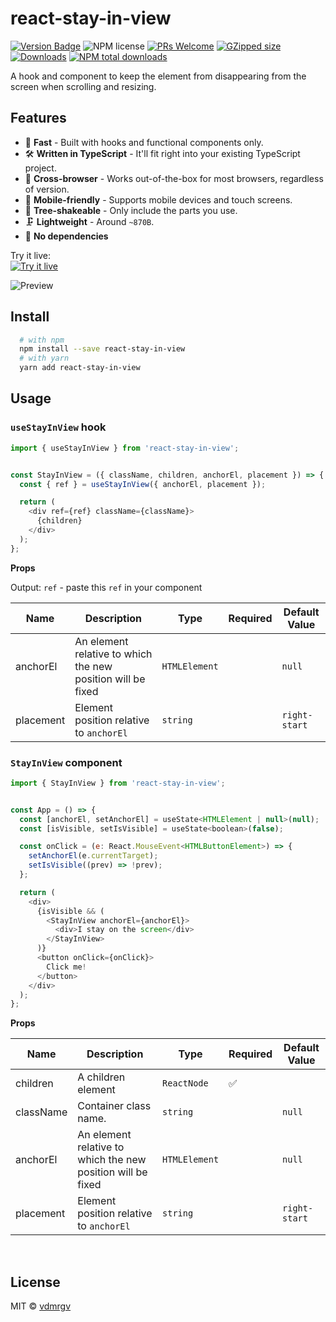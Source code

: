 # react-stay-in-view

[![Version Badge][npm-version-svg]][package-url]
![NPM license](https://img.shields.io/npm/l/react-stay-in-view.svg?style=flat)
[![PRs Welcome](https://badgen.net/badge/PRs/welcome/orange)](http://makeapullrequest.com)
[![GZipped size][npm-minzip-svg]][bundlephobia-url]
[![Downloads][downloads-image]][downloads-url]
[![NPM total downloads](https://img.shields.io/npm/dt/react-stay-in-view.svg?style=flat)](https://npmcharts.com/compare/react-stay-in-view?minimal=true)

A hook and component to keep the element from disappearing from the screen when scrolling and resizing.

## Features

- 🚀 **Fast** - Built with hooks and functional components only.
- 🛠 **Written in TypeScript** - It'll fit right into your existing TypeScript
  project.
- 👫 **Cross-browser** - Works out-of-the-box for most browsers, regardless of version.
- 📲 **Mobile-friendly** - Supports mobile devices and touch screens.
- 🌳 **Tree-shakeable** - Only include the parts you use.
- 🗜 **Lightweight** - Around `~870B`.
- 💨 **No dependencies**


Try it live:
<br />
[![Try it live](https://codesandbox.io/static/img/play-codesandbox.svg)](https://codesandbox.io/s/react-stay-in-view-o7nm80)

![Preview](https://media.giphy.com/media/DjgYZk5NFdIAAK6xNv/giphy.gif)


## Install

```bash
  # with npm
  npm install --save react-stay-in-view
  # with yarn
  yarn add react-stay-in-view
```

## Usage

### `useStayInView` hook

```js
import { useStayInView } from 'react-stay-in-view';


const StayInView = ({ className, children, anchorEl, placement }) => {
  const { ref } = useStayInView({ anchorEl, placement });

  return (
    <div ref={ref} className={className}>
      {children}
    </div>
  );
};
```

**Props**

Output: `ref` - paste this `ref` in your component

| Name            | Description                                                                                                                                                                                      | Type             | Required | Default Value |
| --------------- | -------------------------------------------------------------- | ---------------- | - | ------------- |
| anchorEl        | An element relative to which the new position will be fixed    | `HTMLElement`    |   | `null`        |
| placement       | Element position relative to `anchorEl`                        | `string`         |   | `right-start` |


### `StayInView` component

```js
import { StayInView } from 'react-stay-in-view';


const App = () => {
  const [anchorEl, setAnchorEl] = useState<HTMLElement | null>(null);
  const [isVisible, setIsVisible] = useState<boolean>(false);

  const onClick = (e: React.MouseEvent<HTMLButtonElement>) => {
    setAnchorEl(e.currentTarget);
    setIsVisible((prev) => !prev);
  };

  return (
    <div>
      {isVisible && (
        <StayInView anchorEl={anchorEl}>
          <div>I stay on the screen</div>
        </StayInView>
      )}
      <button onClick={onClick}>
        Click me!
      </button>
    </div>
  );
};
```

**Props**

| Name            | Description                                                                                                                                                                                      | Type             | Required | Default Value |
| --------------- | -------------------------------------------------------------- | ---------------- | ----| ------------- |
| children        | A children element                                             | `ReactNode`      | ✅ |               |
| className       | Container class name.                                          | `string`         |    | `null`        |
| anchorEl        | An element relative to which the new position will be fixed    | `HTMLElement`    |    | `null`        |
| placement       | Element position relative to `anchorEl`                        | `string`         |    | `right-start` |

<br />

## License

MIT © [vdmrgv](https://github.com/vdmrgv)

[package-url]: https://npmjs.org/package/react-stay-in-view
[npm-version-svg]: https://img.shields.io/npm/v/react-stay-in-view.svg
[npm-minzip-svg]: https://img.shields.io/bundlephobia/minzip/react-stay-in-view.svg
[bundlephobia-url]: https://bundlephobia.com/result?p=react-stay-in-view
[license-image]: http://img.shields.io/npm/l/react-stay-in-view.svg
[license-url]: LICENSE
[downloads-image]: http://img.shields.io/npm/dm/react-stay-in-view.svg
[downloads-url]: http://npm-stat.com/charts.html?package=react-stay-in-view
